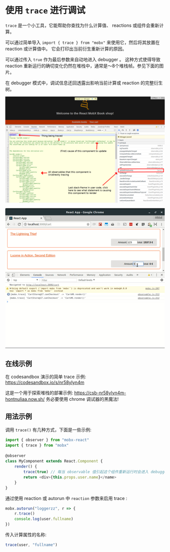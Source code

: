 # 使用 `trace` 进行调试

`trace` 是一个小工具，它能帮助你查找为什么计算值、 reactions 或组件会重新计算。

可以通过简单导入 `import { trace } from "mobx"` 来使用它，然后将其放置在 reaction 或计算值中。
它会打印出当前衍生重新计算的原因。

可以通过传入 `true` 作为最后参数来自动地进入 debugger 。
这种方式使得导致 reaction 重新运行的确切变化仍然在堆栈中，通常是〜8个堆栈帧。参见下面的图片。

在 debugger 模式中，调试信息还回透露出影响当前计算或 reaction 的完整衍生树。

![trace](../images/trace-tips2.png)

![trace](../images/trace.gif)

## 在线示例

在 codesandbox 演示的简单 trace 示例: https://codesandbox.io/s/nr58ylyn4m

这是一个用于探索堆栈的部署示例: https://csb-nr58ylyn4m-hontnuliaa.now.sh/
务必要使用 chrome 调试器的黑魔法!

## 用法示例

调用 `trace()` 有几种方式，下面是一些示例:

```javascript
import { observer } from "mobx-react"
import { trace } from "mobx"

@observer
class MyComponent extends React.Component {
    render() {
        trace(true) // 每当 observable 值引起这个组件重新运行时会进入 debugger
        return <div>{this.props.user.name}</name>
    }
}
```

通过使用 reaction 或 autorun 中 `reaction` 参数来启用 trace :

```javascript
mobx.autorun("loggerzz", r => {
    r.trace()
    console.log(user.fullname)
})
```

传入计算属性的名称:

```javascript
trace(user, "fullname")
```
